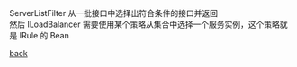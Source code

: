 ServerListFilter 从一批接口中选择出符合条件的接口并返回  
然后 ILoadBalancer 需要使用某个策略从集合中选择一个服务实例，这个策略就是 IRule 的 Bean  

[back](../1.md)  